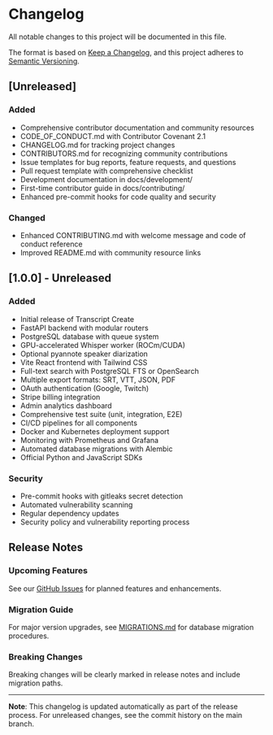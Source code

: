 # Changelog

All notable changes to this project will be documented in this file.

The format is based on [Keep a Changelog](https://keepachangelog.com/en/1.0.0/),
and this project adheres to [Semantic Versioning](https://semver.org/spec/v2.0.0.html).

## [Unreleased]

### Added
- Comprehensive contributor documentation and community resources
- CODE_OF_CONDUCT.md with Contributor Covenant 2.1
- CHANGELOG.md for tracking project changes
- CONTRIBUTORS.md for recognizing community contributions
- Issue templates for bug reports, feature requests, and questions
- Pull request template with comprehensive checklist
- Development documentation in docs/development/
- First-time contributor guide in docs/contributing/
- Enhanced pre-commit hooks for code quality and security

### Changed
- Enhanced CONTRIBUTING.md with welcome message and code of conduct reference
- Improved README.md with community resource links

## [1.0.0] - Unreleased

### Added
- Initial release of Transcript Create
- FastAPI backend with modular routers
- PostgreSQL database with queue system
- GPU-accelerated Whisper worker (ROCm/CUDA)
- Optional pyannote speaker diarization
- Vite React frontend with Tailwind CSS
- Full-text search with PostgreSQL FTS or OpenSearch
- Multiple export formats: SRT, VTT, JSON, PDF
- OAuth authentication (Google, Twitch)
- Stripe billing integration
- Admin analytics dashboard
- Comprehensive test suite (unit, integration, E2E)
- CI/CD pipelines for all components
- Docker and Kubernetes deployment support
- Monitoring with Prometheus and Grafana
- Automated database migrations with Alembic
- Official Python and JavaScript SDKs

### Security
- Pre-commit hooks with gitleaks secret detection
- Automated vulnerability scanning
- Regular dependency updates
- Security policy and vulnerability reporting process

## Release Notes

### Upcoming Features
See our [GitHub Issues](https://github.com/subculture-collective/transcript-create/issues) for planned features and enhancements.

### Migration Guide
For major version upgrades, see [MIGRATIONS.md](docs/MIGRATIONS.md) for database migration procedures.

### Breaking Changes
Breaking changes will be clearly marked in release notes and include migration paths.

---

**Note**: This changelog is updated automatically as part of the release process. For unreleased changes, see the commit history on the main branch.
